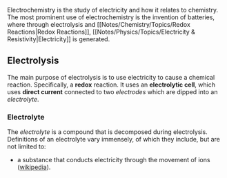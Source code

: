 Electrochemistry is the study of electricity and how it relates to chemistry. The most prominent use of electrochemistry is the invention of batteries, where through electrolysis and [[Notes/Chemistry/Topics/Redox Reactions|Redox Reactions]], [[Notes/Physics/Topics/Electricity & Resistivity|Electricity]] is generated.
## Electrolysis
The main purpose of electrolysis is to use electricity to cause a chemical reaction. Specifically, a **redox** reaction. It uses an **electrolytic cell**, which uses **direct current** connected to two *electrodes* which are dipped into an *electrolyte*. 
### Electrolyte
The *electrolyte* is a compound that is decomposed during electrolysis. Definitions of an electrolyte vary immensely, of which they include, but are not limited to:
* a substance that conducts electricity through the movement of ions ([wikipedia](https://en.wikipedia.org/wiki/Electrolyte)).